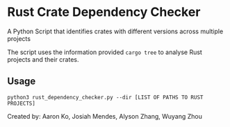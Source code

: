 # Rust Crate Dependency Checker

A Python Script that identifies crates with different versions across multiple projects

The script uses the information provided `cargo tree` to analyse Rust projects and their crates.

## Usage
```
python3 rust_dependency_checker.py --dir [LIST OF PATHS TO RUST PROJECTS]
```

Created by: Aaron Ko, Josiah Mendes, Alyson Zhang, Wuyang Zhou
